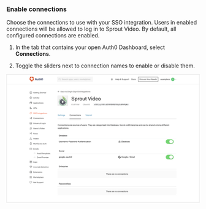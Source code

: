### Enable connections

Choose the connections to use with your SSO integration. Users in enabled connections will be allowed to log in to Sprout Video. By default, all configured connections are enabled.

1. In the tab that contains your open Auth0 Dashboard, select **Connections**.

2. Toggle the sliders next to connection names to enable or disable them.

![Enable/Disable Connections](/media/articles/dashboard/sso-integrations/settings-connections-sprout-video.png)